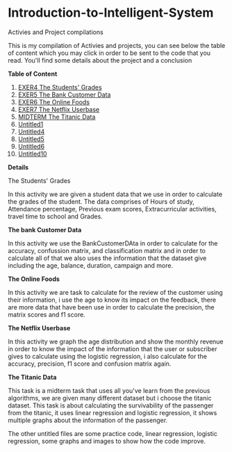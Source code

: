 # Introduction-to-Intelligent-System
Activies and Project compilations

This is my compilation of Activies and projects, you can see below the table of content which you may click in order to be sent to the code that you read. You'll find some details about the project and a conclusion

**Table of Content**
1. [EXER4 The Students' Grades](https://github.com/Daonewhoknocks/Introduction-to-Intelligent-System/blob/main/2A_MANGULABNAN_EXER4.ipynb)
2. [EXER5 The Bank Customer Data](https://github.com/Daonewhoknocks/Introduction-to-Intelligent-System/blob/main/2A_MANGULABNAN_EXER5.ipynb)
3. [EXER6 The Online Foods](https://github.com/Daonewhoknocks/Introduction-to-Intelligent-System/blob/main/2A-MANGULABNAN-EXER6.ipynb)
4. [EXER7 The Netflix Userbase](https://github.com/Daonewhoknocks/Introduction-to-Intelligent-System/blob/main/2A-MANGULABNAN-EXER7.ipynb)
5. [MIDTERM The Titanic Data](https://github.com/Daonewhoknocks/Introduction-to-Intelligent-System/blob/main/2A-MANGULABNAN-MIDTERM.ipynb)
6. [Untitled1](https://github.com/Daonewhoknocks/Introduction-to-Intelligent-System/blob/main/Untitled1.ipynb)
7. [Untitled4](https://github.com/Daonewhoknocks/Introduction-to-Intelligent-System/blob/main/Untitled4.ipynb)
8. [Untitled5](https://github.com/Daonewhoknocks/Introduction-to-Intelligent-System/blob/main/Untitled5.ipynb)
9. [Untitled6](https://github.com/Daonewhoknocks/Introduction-to-Intelligent-System/blob/main/Untitled6.ipynb)
10. [Untitled10](https://github.com/Daonewhoknocks/Introduction-to-Intelligent-System/blob/main/Untitled10.ipynb)


**Details**

The Students' Grades

In this activity we are given a student data that we use in order to calculate the grades of the student. The data comprises of Hours of study, Attendance percentage, Previous exam scores, Extracurricular activities, travel time to school and Grades.

**The bank Customer Data**

In this activity we use the BankCustomerDAta in order to calculate for the accuracy, confussion matrix, and classification matrix and in order to calculate all of that we also uses the information that the dataset give including the age, balance, duration, campaign and more.

**The Online Foods**

In this activity we are task to calculate for the review of the customer using their information, i use the age to know its impact on the feedback, there are more data that have been use in order to calculate the precision, the matrix scores and f1 score.

**The Netflix Userbase**

In this activity we graph the age distribution and show the monthly revenue in order to know the impact of the information that the user or subscriber gives to calculate using the logistic regression, i also calculate for the accuracy, precision, f1 score and confusion matrix again.

**The Titanic Data**

This task is a midterm task that uses all you've learn from the previous algorithms, we are given many different dataset but i choose the titanic dataset. This task is about calculating the survivability of the passenger from the titanic, it uses linear regression and logistic regression, it shows multiple graphs about the information of the passenger.

The other untitled files are some practice code, linear regression, logistic regression, some graphs and images to show how the code improve.
